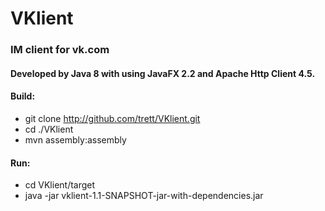 # VKlient #

### IM client for vk.com ###

#### Developed by Java 8 with using JavaFX 2.2 and Apache Http Client 4.5. ####

#### Build: ####
* git clone http://github.com/trett/VKlient.git
* cd ./VKlient
* mvn assembly:assembly

#### Run: ####
* cd VKlient/target
* java -jar vklient-1.1-SNAPSHOT-jar-with-dependencies.jar
